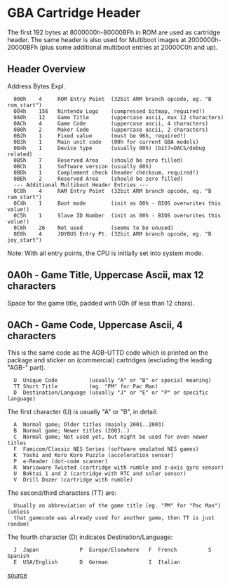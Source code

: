 ﻿# GBA Cartridge Header

The first 192 bytes at 8000000h-80000BFh in ROM are used as cartridge header.
The same header is also used for Multiboot images at 2000000h-20000BFh (plus
some additional multiboot entries at 20000C0h and up).


## Header Overview

Address Bytes Expl.
```
  000h    4     ROM Entry Point  (32bit ARM branch opcode, eg. "B rom_start")
  004h    156   Nintendo Logo    (compressed bitmap, required!)
  0A0h    12    Game Title       (uppercase ascii, max 12 characters)
  0ACh    4     Game Code        (uppercase ascii, 4 characters)
  0B0h    2     Maker Code       (uppercase ascii, 2 characters)
  0B2h    1     Fixed value      (must be 96h, required!)
  0B3h    1     Main unit code   (00h for current GBA models)
  0B4h    1     Device type      (usually 00h) (bit7=DACS/debug related)
  0B5h    7     Reserved Area    (should be zero filled)
  0BCh    1     Software version (usually 00h)
  0BDh    1     Complement check (header checksum, required!)
  0BEh    2     Reserved Area    (should be zero filled)
  --- Additional Multiboot Header Entries ---
  0C0h    4     RAM Entry Point  (32bit ARM branch opcode, eg. "B ram_start")
  0C4h    1     Boot mode        (init as 00h - BIOS overwrites this value!)
  0C5h    1     Slave ID Number  (init as 00h - BIOS overwrites this value!)
  0C6h    26    Not used         (seems to be unused)
  0E0h    4     JOYBUS Entry Pt. (32bit ARM branch opcode, eg. "B joy_start")
```

Note: With all entry points, the CPU is initially set into system mode.


## 0A0h - Game Title, Uppercase Ascii, max 12 characters

Space for the game title, padded with 00h (if less than 12 chars).


## 0ACh - Game Code, Uppercase Ascii, 4 characters

This is the same code as the AGB-UTTD code which is printed on the package and
sticker on (commercial) cartridges (excluding the leading "AGB-" part).

```
  U  Unique Code          (usually "A" or "B" or special meaning)
  TT Short Title          (eg. "PM" for Pac Man)
  D  Destination/Language (usually "J" or "E" or "P" or specific language)
```

The first character (U) is usually "A" or "B", in detail:

```
  A  Normal game; Older titles (mainly 2001..2003)
  B  Normal game; Newer titles (2003..)
  C  Normal game; Not used yet, but might be used for even newer titles
  F  Famicom/Classic NES Series (software emulated NES games)
  K  Yoshi and Koro Koro Puzzle (acceleration sensor)
  P  e-Reader (dot-code scanner)
  R  Warioware Twisted (cartridge with rumble and z-axis gyro sensor)
  U  Boktai 1 and 2 (cartridge with RTC and solar sensor)
  V  Drill Dozer (cartridge with rumble)
```

The second/third characters (TT) are:

```
  Usually an abbreviation of the game title (eg. "PM" for "Pac Man") (unless
  that gamecode was already used for another game, then TT is just random)
```

The fourth character (D) indicates Destination/Language:

```
  J  Japan             P  Europe/Elsewhere   F  French          S  Spanish
  E  USA/English       D  German             I  Italian
```
[source](http://problemkaputt.de/gbatek.htm#gbacartridgeheader)
